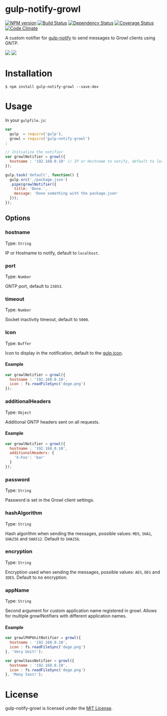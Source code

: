 # gulp-notify-growl

[![NPM version][npm-image]][npm-url] [![Build Status][travis-image]][travis-url] [![Dependency Status][deps-image]][deps-url] [![Coverage Status][coverage-image]][coverage-url] [![Code Climate][climate-image]][climate-url]

A custom notifier for [gulp-notify](https://github.com/mikaelbr/gulp-notify) to send messages to Growl clients using GNTP.

![](http://i.imgur.com/ZX3BczG.png) ![](http://i.imgur.com/gaZwwbt.png)

# Installation

    $ npm install gulp-notify-growl --save-dev

# Usage

In your `gulpfile.js`:

```javascript
var
  gulp  = require('gulp'),
  growl = require('gulp-notify-growl')
;

// Initialize the notifier
var growlNotifier = growl({
  hostname : '192.168.0.10' // IP or Hostname to notify, default to localhost
});

gulp.task('default', function() {
  gulp.src('./package.json')
  .pipe(growlNotifier({
    title: 'Done.',
    message: 'Done something with the package.json'
  }));
});
```

## Options

### hostname

Type: `String`

IP or Hostname to notify, default to `localhost`.

### port

Type: `Number`

GNTP port, default to `23053`.

### timeout

Type: `Number`

Socket inactivity timeout, default to `5000`.

### Icon

Type: `Buffer`

Icon to display in the notification, default to the [gulp icon](lib/gulp.png).

#### Example

```javascript
var growlNotifier = growl({
  hostname : '192.168.0.10',
  icon : fs.readFileSync('doge.png')
});
```

### additionalHeaders

Type: `Object`

Additional GNTP headers sent on all requests.

#### Example

```javascript
var growlNotifier = growl({
  hostname : '192.168.0.10',
  additionalHeaders: {
    'X-Foo': 'bar'
  }
});
```

### password

Type: `String`

Password is set in the Growl client settings.

### hashAlgorithm

Type: `String`

Hash algorithm when sending the messages, possible values: `MD5`, `SHA1`, `SHA256` and `SHA512`. Default to `SHA256`.

### encryption

Type: `String`

Encryption used when sending the messages, possible values: `AES`, `DES` and `3DES`. Default to no encryption.

### appName

Type: `String`

Second argument for custom application name registered in growl.
Allows for multiple growlNotifiers with different application names.

#### Example

```javascript
var growlPHPUnitNotifier = growl({
  hostname : '192.168.0.10',
  icon : fs.readFileSync('doge.png')
}, 'Very Unit!');

var growlSassNotifier = growl({
  hostname : '192.168.0.10',
  icon : fs.readFileSync('doge.png')
}, 'Many Sass!');
```

# License

gulp-notify-growl is licensed under the [MIT License](http://www.opensource.org/licenses/mit-license.php).

[npm-url]: https://npmjs.org/package/gulp-notify-growl
[npm-image]: https://badge.fury.io/js/gulp-notify-growl.png

[travis-url]: https://travis-ci.org/yannickcr/gulp-notify-growl
[travis-image]: https://travis-ci.org/yannickcr/gulp-notify-growl.png?branch=master

[deps-url]: https://gemnasium.com/yannickcr/gulp-notify-growl
[deps-image]: https://gemnasium.com/yannickcr/gulp-notify-growl.png

[coverage-url]: https://coveralls.io/r/yannickcr/gulp-notify-growl?branch=master
[coverage-image]: https://coveralls.io/repos/yannickcr/gulp-notify-growl/badge.png?branch=master

[climate-url]: https://codeclimate.com/github/yannickcr/gulp-notify-growl
[climate-image]: https://codeclimate.com/github/yannickcr/gulp-notify-growl.png
